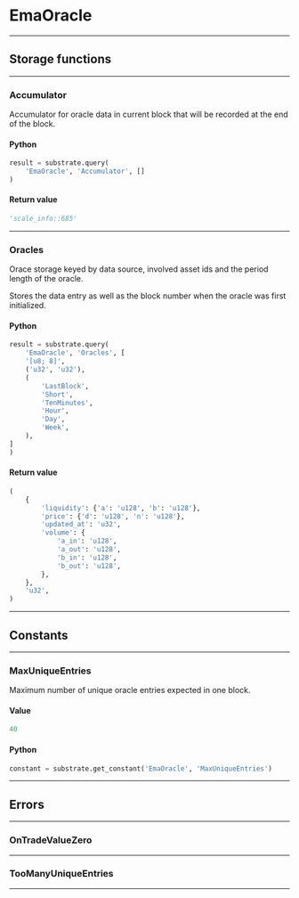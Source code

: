 
# EmaOracle

---------
## Storage functions

---------
### Accumulator
 Accumulator for oracle data in current block that will be recorded at the end of the block.

#### Python
```python
result = substrate.query(
    'EmaOracle', 'Accumulator', []
)
```

#### Return value
```python
'scale_info::685'
```
---------
### Oracles
 Orace storage keyed by data source, involved asset ids and the period length of the oracle.

 Stores the data entry as well as the block number when the oracle was first initialized.

#### Python
```python
result = substrate.query(
    'EmaOracle', 'Oracles', [
    '[u8; 8]',
    ('u32', 'u32'),
    (
        'LastBlock',
        'Short',
        'TenMinutes',
        'Hour',
        'Day',
        'Week',
    ),
]
)
```

#### Return value
```python
(
    {
        'liquidity': {'a': 'u128', 'b': 'u128'},
        'price': {'d': 'u128', 'n': 'u128'},
        'updated_at': 'u32',
        'volume': {
            'a_in': 'u128',
            'a_out': 'u128',
            'b_in': 'u128',
            'b_out': 'u128',
        },
    },
    'u32',
)
```
---------
## Constants

---------
### MaxUniqueEntries
 Maximum number of unique oracle entries expected in one block.
#### Value
```python
40
```
#### Python
```python
constant = substrate.get_constant('EmaOracle', 'MaxUniqueEntries')
```
---------
## Errors

---------
### OnTradeValueZero

---------
### TooManyUniqueEntries

---------